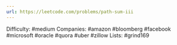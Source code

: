 ```yaml
---
url: https://leetcode.com/problems/path-sum-iii
---
```


Difficulty: #medium
Companies: #amazon #bloomberg #facebook #microsoft #oracle #quora #uber #zillow
Lists: #grind169